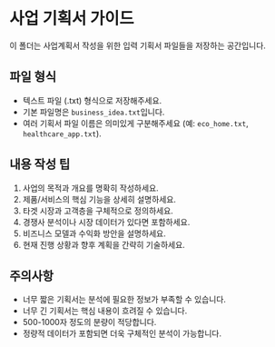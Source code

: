 # 사업 기획서 가이드

이 폴더는 사업계획서 작성을 위한 입력 기획서 파일들을 저장하는 공간입니다.

## 파일 형식

- 텍스트 파일 (.txt) 형식으로 저장해주세요.
- 기본 파일명은 `business_idea.txt`입니다.
- 여러 기획서 파일 이름은 의미있게 구분해주세요 (예: `eco_home.txt`, `healthcare_app.txt`).

## 내용 작성 팁

1. 사업의 목적과 개요를 명확히 작성하세요.
2. 제품/서비스의 핵심 기능을 상세히 설명하세요.
3. 타겟 시장과 고객층을 구체적으로 정의하세요.
4. 경쟁사 분석이나 시장 데이터가 있다면 포함하세요.
5. 비즈니스 모델과 수익화 방안을 설명하세요.
6. 현재 진행 상황과 향후 계획을 간략히 기술하세요.

## 주의사항

- 너무 짧은 기획서는 분석에 필요한 정보가 부족할 수 있습니다.
- 너무 긴 기획서는 핵심 내용이 흐려질 수 있습니다.
- 500-1000자 정도의 분량이 적당합니다.
- 정량적 데이터가 포함되면 더욱 구체적인 분석이 가능합니다. 